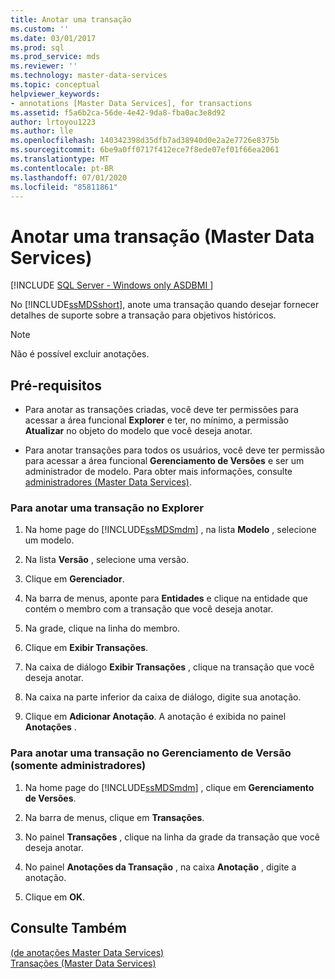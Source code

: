 ```yaml
---
title: Anotar uma transação
ms.custom: ''
ms.date: 03/01/2017
ms.prod: sql
ms.prod_service: mds
ms.reviewer: ''
ms.technology: master-data-services
ms.topic: conceptual
helpviewer_keywords:
- annotations [Master Data Services], for transactions
ms.assetid: f5a6b2ca-56de-4e42-9da8-fba0ac3e8d92
author: lrtoyou1223
ms.author: lle
ms.openlocfilehash: 140342398d35dfb7ad38940d0e2a2e7726e8375b
ms.sourcegitcommit: 6be9a0ff0717f412ece7f8ede07ef01f66ea2061
ms.translationtype: MT
ms.contentlocale: pt-BR
ms.lasthandoff: 07/01/2020
ms.locfileid: "85811861"
---
```

# <a name="annotate-a-transaction-master-data-services"></a>Anotar uma transação (Master Data Services)

[!INCLUDE [SQL Server - Windows only ASDBMI  ](../includes/applies-to-version/sql-windows-only-asdbmi.md)]

  No [!INCLUDE[ssMDSshort](../includes/ssmdsshort-md.md)], anote uma transação quando desejar fornecer detalhes de suporte sobre a transação para objetivos históricos.  
  
> [!NOTE]  
>  Não é possível excluir anotações.  
  
## <a name="prerequisites"></a>Pré-requisitos  
  
-   Para anotar as transações criadas, você deve ter permissões para acessar a área funcional **Explorer** e ter, no mínimo, a permissão **Atualizar** no objeto do modelo que você deseja anotar.  
  
-   Para anotar transações para todos os usuários, você deve ter permissão para acessar a área funcional **Gerenciamento de Versões** e ser um administrador de modelo. Para obter mais informações, consulte [administradores &#40;Master Data Services&#41;](../master-data-services/administrators-master-data-services.md).  
  
### <a name="to-annotate-a-transaction-in-explorer"></a>Para anotar uma transação no Explorer  
  
1.  Na home page do [!INCLUDE[ssMDSmdm](../includes/ssmdsmdm-md.md)] , na lista **Modelo** , selecione um modelo.  
  
2.  Na lista **Versão** , selecione uma versão.  
  
3.  Clique em **Gerenciador**.  
  
4.  Na barra de menus, aponte para **Entidades** e clique na entidade que contém o membro com a transação que você deseja anotar.  
  
5.  Na grade, clique na linha do membro.  
  
6.  Clique em **Exibir Transações**.  
  
7.  Na caixa de diálogo **Exibir Transações** , clique na transação que você deseja anotar.  
  
8.  Na caixa na parte inferior da caixa de diálogo, digite sua anotação.  
  
9. Clique em **Adicionar Anotação**. A anotação é exibida no painel **Anotações** .  
  
### <a name="to-annotate-a-transaction-in-version-management-administrators-only"></a>Para anotar uma transação no Gerenciamento de Versão (somente administradores)  
  
1.  Na home page do [!INCLUDE[ssMDSmdm](../includes/ssmdsmdm-md.md)] , clique em **Gerenciamento de Versões**.  
  
2.  Na barra de menus, clique em **Transações**.  
  
3.  No painel **Transações** , clique na linha da grade da transação que você deseja anotar.  
  
4.  No painel **Anotações da Transação** , na caixa **Anotação** , digite a anotação.  
  
5.  Clique em **OK**.  
  
## <a name="see-also"></a>Consulte Também  
 [&#40;de anotações Master Data Services&#41;](../master-data-services/annotations-master-data-services.md)   
 [Transações &#40;Master Data Services&#41;](../master-data-services/transactions-master-data-services.md)  
  
  
